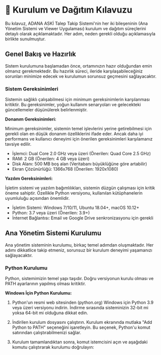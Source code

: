 # 🚀 Kurulum ve Dağıtım Kılavuzu

Bu kılavuz, ADANA ASKİ Talep Takip Sistemi'nin her iki bileşeninin (Ana Yönetim Sistemi ve Viewer Uygulaması) kurulum ve dağıtım süreçlerini detaylı olarak açıklamaktadır. Her adım, neden gerekli olduğu açıklamasıyla birlikte sunulmuştur.

## Genel Bakış ve Hazırlık

Sistem kurulumuna başlamadan önce, ortamınızın hazır olduğundan emin olmanız gerekmektedir. Bu hazırlık süreci, ileride karşılaşabileceğiniz sorunları minimize edecek ve kurulumun sorunsuz geçmesini sağlayacaktır.

### Sistem Gereksinimleri

Sistemin sağlıklı çalışabilmesi için minimum gereksinimlerin karşılanması kritiktir. Bu gereksinimler, yoğun kullanım senaryoları ve gelecekteki güncellemeler düşünülerek belirlenmiştir.

**Donanım Gereksinimleri:**

Minimum gereksinimler, sistemin temel işlevlerini yerine getirebilmesi için gerekli olan en düşük donanım özelliklerini ifade eder. Ancak daha iyi performans ve kullanıcı deneyimi için önerilen gereksinimleri karşılamanız tavsiye edilir.

- İşlemci: Dual Core 2.0 GHz veya üzeri (Önerilen: Quad Core 2.5 GHz)
- RAM: 2 GB (Önerilen: 4 GB veya üzeri)
- Disk Alanı: 500 MB boş alan (Veritabanı büyüklüğüne göre artabilir)
- Ekran Çözünürlüğü: 1366x768 (Önerilen: 1920x1080)

**Yazılım Gereksinimleri:**

İşletim sistemi ve yazılım bağımlılıkları, sistemin düzgün çalışması için kritik öneme sahiptir. Özellikle Python versiyonu, kullanılan kütüphanelerin uyumluluğu açısından önemlidir.

- İşletim Sistemi: Windows 7/10/11, Ubuntu 18.04+, macOS 10.12+
- Python: 3.7 veya üzeri (Önerilen: 3.9+)
- İnternet Bağlantısı: Email ve Google Drive senkronizasyonu için gerekli

## Ana Yönetim Sistemi Kurulumu

Ana yönetim sisteminin kurulumu, birkaç temel adımdan oluşmaktadır. Her adımı dikkatlice takip etmeniz, sorunsuz bir kurulum deneyimi yaşamanızı sağlayacaktır.

### Python Kurulumu

Python, sistemimizin temel yapı taşıdır. Doğru versiyonun kurulu olması ve PATH ayarlarının yapılmış olması kritiktir.

**Windows İçin Python Kurulumu:**

1. Python'un resmi web sitesinden (python.org) Windows için Python 3.9 veya üzeri versiyonu indirin. İndirme sırasında sisteminizin 32-bit mi yoksa 64-bit mi olduğuna dikkat edin.

2. İndirilen kurulum dosyasını çalıştırın. Kurulum ekranında mutlaka "Add Python to PATH" seçeneğini işaretleyin. Bu seçenek, Python'u komut satırından çalıştırabilmenizi sağlar.

3. Kurulum tamamlandıktan sonra, komut istemcisini açın ve aşağıdaki komutu çalıştırarak kurulumu doğrulayın:
